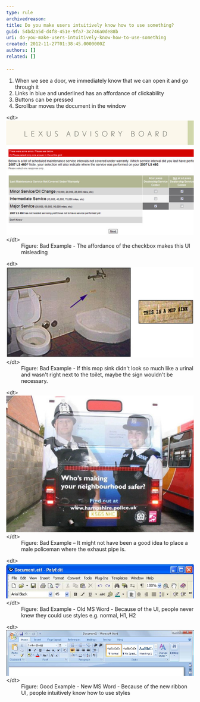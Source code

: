 ```yaml
---
type: rule
archivedreason: 
title: Do you make users intuitively know how to use something?
guid: 54bd2a5d-d4f8-451e-9fa7-3c746a0de88b
uri: do-you-make-users-intuitively-know-how-to-use-something
created: 2012-11-27T01:38:45.0000000Z
authors: []
related: []

---
```


1. When we see a door, we immediately know that we can open it and go through it
2. Links in blue and underlined has an affordance of clickability
3. Buttons can be pressed
4. Scrollbar moves the document in the window


<!--endintro-->
<dl class="badImage">&lt;dt&gt;<img alt="False affordance" src="../../assets/Bad-Affordance2.jpg">&lt;/dt&gt;
<dd>Figure: Bad Example - The affordance of the checkbox makes this UI misleading</dd></dl><dl class="badImage">&lt;dt&gt;<img alt="False affordance" src="../../assets/Bad-FalseAffordance.jpg">&lt;/dt&gt;
<dd>Figure: Bad Example - If this mop sink didn't look so much like a urinal and wasn't right next to the toilet, maybe the sign wouldn't be necessary.</dd></dl><dl class="badImage">&lt;dt&gt;<img alt="False affordance" src="../../assets/Bad-Affordance3.jpg">&lt;/dt&gt;
<dd>Figure: Bad Example – It might not have been a good idea to place a male policeman where the exhaust pipe is.</dd></dl><dl class="badImage">&lt;dt&gt;<img alt="False affordance" src="../../assets/Bad-Affordance.jpg">&lt;/dt&gt;
<dd>Figure: Bad Example - Old MS Word - Because of the UI, people never knew they could use styles e.g. normal, H1, H2</dd></dl><dl class="goodImage">&lt;dt&gt;<img width="570px" src="../../assets/Good-Affordance.jpg" alt="">&lt;/dt&gt;
<dd>Figure: Good Example - New MS Word - Because of the new ribbon UI, people intuitively know how to use styles</dd></dl>
